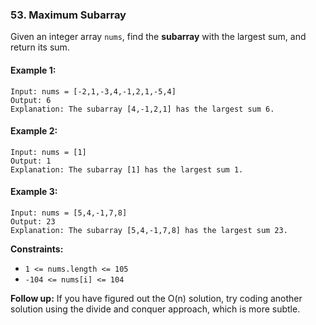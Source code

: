 ### 53. Maximum Subarray

Given an integer array `nums`, find the **subarray** with the largest sum, and return its sum.

#### Example 1:

```
Input: nums = [-2,1,-3,4,-1,2,1,-5,4]
Output: 6
Explanation: The subarray [4,-1,2,1] has the largest sum 6.
```

#### Example 2:

```
Input: nums = [1]
Output: 1
Explanation: The subarray [1] has the largest sum 1.
```

#### Example 3:

```
Input: nums = [5,4,-1,7,8]
Output: 23
Explanation: The subarray [5,4,-1,7,8] has the largest sum 23.
```

**Constraints:**

- `1 <= nums.length <= 105`
- `-104 <= nums[i] <= 104`

**Follow up:** If you have figured out the O(n) solution, try coding another solution using the divide and conquer approach, which is more subtle.
